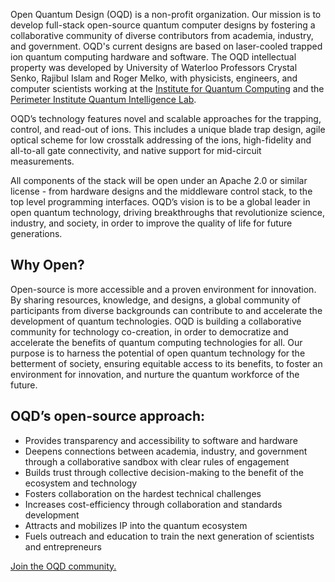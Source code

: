 

Open Quantum Design (OQD) is a non-profit organization. Our mission is to develop full-stack open-source quantum computer designs by fostering a collaborative community of diverse contributors from academia, industry, and government. 
OQD's current designs are based on laser-cooled trapped ion quantum computing hardware and software. 
The OQD intellectual property was developed by University of Waterloo Professors Crystal Senko, Rajibul Islam and Roger Melko, with physicists, engineers, and computer scientists working at the [Institute for Quantum Computing](https://uwaterloo.ca/institute-for-quantum-computing/) and the [Perimeter Institute Quantum Intelligence Lab](https://perimeterinstitute.ca/perimeter-institute-quantum-intelligence-lab-piquil).

OQD’s technology features novel and scalable approaches for the trapping, control, and read-out of ions. This includes a unique blade trap design, agile optical scheme for low crosstalk addressing of the ions, high-fidelity and all-to-all gate connectivity, and native support for mid-circuit measurements.

All components of the stack will be open under an Apache 2.0 or similar license - from hardware designs and the middleware control stack, to the top level programming interfaces. OQD’s vision is to be a global leader in open quantum technology, driving breakthroughs that revolutionize science, industry, and society, in order to improve the quality of life for future generations. 

## Why Open?

Open-source is more accessible and a proven environment for innovation. By sharing resources, knowledge, and designs, a global community of participants from diverse backgrounds can contribute to and accelerate the development of quantum technologies. OQD is building a collaborative community for technology co-creation, in order to democratize and accelerate the benefits of quantum computing technologies for all. Our purpose is to harness the potential of open quantum technology for the betterment of society, ensuring equitable access to its benefits, to foster an environment for innovation, and nurture the quantum workforce of the future.


## OQD’s open-source approach:
 
* Provides transparency and accessibility to software and hardware
* Deepens connections between academia, industry, and government through a collaborative sandbox with clear rules of engagement
* Builds trust through collective decision-making to the benefit of the ecosystem and technology
* Fosters collaboration on the hardest technical challenges
* Increases cost-efficiency through collaboration and standards development
* Attracts and mobilizes IP into the quantum ecosystem
* Fuels outreach and education to train the next generation of scientists and entrepreneurs


[Join the OQD community.](https://openquantumdesign.org/#c4433dc0-643c-4539-b1ca-ec2bc1a04868)
